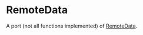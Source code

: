 # RemoteData

A port (not all functions implemented) of [RemoteData](https://github.com/krisajenkins/remotedata).
